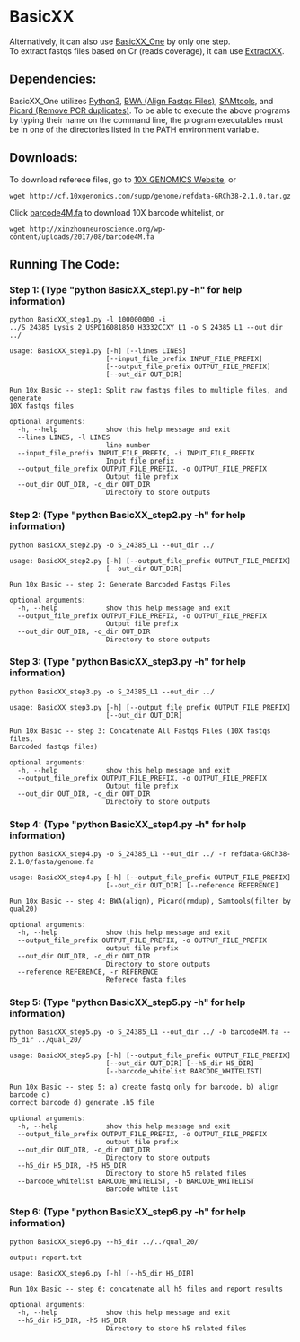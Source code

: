 # BasicXX
Alternatively, it can also use <a href="https://github.com/maiziex/BasicXX_One">BasicXX_One</a> by only one step. <br />
To extract fastqs files based on Cr (reads coverage), it can use <a href="https://github.com/maiziex/ExtractXX.git">ExtractXX</a>.

## Dependencies:
BasicXX_One utilizes <a href="https://www.python.org/downloads/">Python3</a>, <a href="http://bio-bwa.sourceforge.net/">BWA (Align Fastqs Files)</a>, <a href="http://samtools.sourceforge.net/">SAMtools</a>, and <a href="http://broadinstitute.github.io/picard/">Picard (Remove PCR duplicates)</a>. To be able to execute the above programs by typing their name on the command line, the program executables must be in one of the directories listed in the PATH environment variable.

## Downloads:
To download referece files, go to <a href="https://support.10xgenomics.com/single-cell-gene-expression/software/downloads/latest">10X GENOMICS Website</a>, or
```
wget http://cf.10xgenomics.com/supp/genome/refdata-GRCh38-2.1.0.tar.gz
```
Click <a href="http://xinzhouneuroscience.org/wp-content/uploads/2017/08/barcode4M.fa.zip">barcode4M.fa</a> to download 10X barcode whitelist, or 
```
wget http://xinzhouneuroscience.org/wp-content/uploads/2017/08/barcode4M.fa
```

## Running The Code:
### Step 1: (Type "python BasicXX_step1.py -h" for help information)
```
python BasicXX_step1.py -l 100000000 -i ../S_24385_Lysis_2_USPD16081850_H3332CCXY_L1 -o S_24385_L1 --out_dir ../
```
```
usage: BasicXX_step1.py [-h] [--lines LINES]
                        [--input_file_prefix INPUT_FILE_PREFIX]
                        [--output_file_prefix OUTPUT_FILE_PREFIX]
                        [--out_dir OUT_DIR]

Run 10x Basic -- step1: Split raw fastqs files to multiple files, and generate
10X fastqs files

optional arguments:
  -h, --help            show this help message and exit
  --lines LINES, -l LINES
                        line number
  --input_file_prefix INPUT_FILE_PREFIX, -i INPUT_FILE_PREFIX
                        Input file prefix
  --output_file_prefix OUTPUT_FILE_PREFIX, -o OUTPUT_FILE_PREFIX
                        Output file prefix
  --out_dir OUT_DIR, -o_dir OUT_DIR
                        Directory to store outputs
```

### Step 2: (Type "python BasicXX_step2.py -h" for help information)
```
python BasicXX_step2.py -o S_24385_L1 --out_dir ../
```
```
usage: BasicXX_step2.py [-h] [--output_file_prefix OUTPUT_FILE_PREFIX]
                        [--out_dir OUT_DIR]

Run 10x Basic -- step 2: Generate Barcoded Fastqs Files

optional arguments:
  -h, --help            show this help message and exit
  --output_file_prefix OUTPUT_FILE_PREFIX, -o OUTPUT_FILE_PREFIX
                        Output file prefix
  --out_dir OUT_DIR, -o_dir OUT_DIR
                        Directory to store outputs

```

### Step 3: (Type "python BasicXX_step3.py -h" for help information)
```
python BasicXX_step3.py -o S_24385_L1 --out_dir ../
```

```
usage: BasicXX_step3.py [-h] [--output_file_prefix OUTPUT_FILE_PREFIX]
                        [--out_dir OUT_DIR]

Run 10x Basic -- step 3: Concatenate All Fastqs Files (10X fastqs files,
Barcoded fastqs files)

optional arguments:
  -h, --help            show this help message and exit
  --output_file_prefix OUTPUT_FILE_PREFIX, -o OUTPUT_FILE_PREFIX
                        Output file prefix
  --out_dir OUT_DIR, -o_dir OUT_DIR
                        Directory to store outputs
```

### Step 4: (Type "python BasicXX_step4.py -h" for help information)
```
python BasicXX_step4.py -o S_24385_L1 --out_dir ../ -r refdata-GRCh38-2.1.0/fasta/genome.fa
```

```
usage: BasicXX_step4.py [-h] [--output_file_prefix OUTPUT_FILE_PREFIX]
                        [--out_dir OUT_DIR] [--reference REFERENCE]

Run 10x Basic -- step 4: BWA(align), Picard(rmdup), Samtools(filter by qual20)

optional arguments:
  -h, --help            show this help message and exit
  --output_file_prefix OUTPUT_FILE_PREFIX, -o OUTPUT_FILE_PREFIX
                        output file prefix
  --out_dir OUT_DIR, -o_dir OUT_DIR
                        Directory to store outputs
  --reference REFERENCE, -r REFERENCE
                        Referece fasta files
```

### Step 5: (Type "python BasicXX_step5.py -h" for help information)
```
python BasicXX_step5.py -o S_24385_L1 --out_dir ../ -b barcode4M.fa --h5_dir ../qual_20/
```

```
usage: BasicXX_step5.py [-h] [--output_file_prefix OUTPUT_FILE_PREFIX]
                        [--out_dir OUT_DIR] [--h5_dir H5_DIR]
                        [--barcode_whitelist BARCODE_WHITELIST]

Run 10x Basic -- step 5: a) create fastq only for barcode, b) align barcode c)
correct barcode d) generate .h5 file

optional arguments:
  -h, --help            show this help message and exit
  --output_file_prefix OUTPUT_FILE_PREFIX, -o OUTPUT_FILE_PREFIX
                        output file prefix
  --out_dir OUT_DIR, -o_dir OUT_DIR
                        Directory to store outputs
  --h5_dir H5_DIR, -h5 H5_DIR
                        Directory to store h5 related files
  --barcode_whitelist BARCODE_WHITELIST, -b BARCODE_WHITELIST
                        Barcode white list
```

### Step 6: (Type "python BasicXX_step6.py -h" for help information)
```
python BasicXX_step6.py --h5_dir ../../qual_20/
```
```
output: report.txt
```

```
usage: BasicXX_step6.py [-h] [--h5_dir H5_DIR]

Run 10x Basic -- step 6: concatenate all h5 files and report results

optional arguments:
  -h, --help            show this help message and exit
  --h5_dir H5_DIR, -h5 H5_DIR
                        Directory to store h5 related files
```
